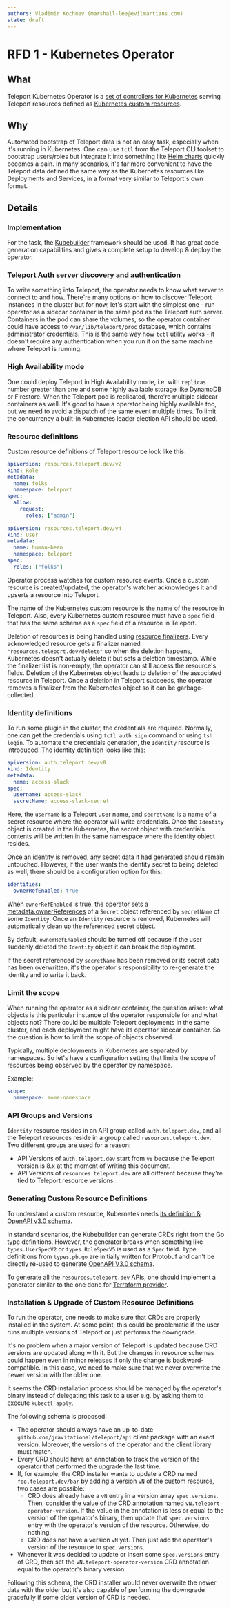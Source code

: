 ```yaml
---
authors: Vladimir Kochnev (marshall-lee@evilmartians.com)
state: draft
---
```


# RFD 1 - Kubernetes Operator

## What

Teleport Kubernetes Operator is a [set of controllers for Kubernetes](https://kubernetes.io/docs/concepts/architecture/controller/) serving Teleport resources defined as [Kubernetes custom resources](https://kubernetes.io/docs/concepts/extend-kubernetes/api-extension/custom-resources/).

## Why

Automated bootstrap of Teleport data is not an easy task, especially when it's running in Kubernetes. One can use `tctl` from the Teleport CLI toolset to bootstrap users/roles but integrate it into something like [Helm charts](https://helm.sh/docs/topics/charts/) quickly becomes a pain. In many scenarios, it's far more convenient to have the Teleport data defined the same way as the Kubernetes resources like Deployments and Services, in a format very similar to Teleport's own format.

## Details

### Implementation

For the task, the [Kubebuilder](https://kubebuilder.io/) framework should be used. It has great code generation capabilities and gives a complete setup to develop & deploy the operator.

### Teleport Auth server discovery and authentication

To write something into Teleport, the operator needs to know what server to connect to and how. There're many options on how to discover Teleport instances in the cluster but for now, let's start with the simplest one - run operator as a sidecar container in the same pod as the Teleport auth server. Containers in the pod can share the volumes, so the operator container could have access to `/var/lib/teleport/proc` database, which contains administrator credentials. This is the same way how `tctl` utility works - it doesn't require any authentication when you run it on the same machine where Teleport is running.

### High Availability mode

One could deploy Teleport in High Availability mode, i.e. with `replicas` number greater than one and some highly available storage like DynamoDB or Firestore. When the Teleport pod is replicated, there're multiple sidecar containers as well. It's good to have a operator being highly available too, but we need to avoid a dispatch of the same event multiple times. To limit the concurrency a built-in Kubernetes leader election API should be used.

### Resource definitions

Custom resource definitions of Teleport resource look like this:

```yaml
apiVersion: resources.teleport.dev/v2
kind: Role
metadata:
  name: folks
  namespace: teleport
spec:
  allow:
    request:
      roles: ["admin"]
---
apiVersion: resources.teleport.dev/v4
kind: User
metadata:
  name: human-bean
  namespace: teleport
spec:
  roles: ["folks"]
```

Operator process watches for custom resource events. Once a custom resource is created/updated, the operator's watcher acknowledges it and upserts a resource into Teleport.

The name of the Kubernetes custom resource is the name of the resource in Teleport. Also, every Kubernetes custom resource must have a `spec` field that has the same schema as a `spec` field of a resource in Teleport.

Deletion of resources is being handled using [resource finalizers](https://kubernetes.io/docs/concepts/overview/working-with-objects/finalizers/). Every acknowledged resource gets a finalizer named `"resources.teleport.dev/delete"` so when the deletion happens, Kubernetes doesn't actually delete it but sets a deletion timestamp. While the finalizer list is non-empty, the operator can still access the resource's fields. Deletion of the Kubernetes object leads to deletion of the associated resource in Teleport. Once a deletion in Teleport succeeds, the operator removes a finalizer from the Kubernetes object so it can be garbage-collected.

### Identity definitions

To run some plugin in the cluster, the credentials are required. Normally, one can get the credentials using `tctl auth sign` command or using `tsh login`. To automate the credentials generation, the `Identity` resource is introduced. The identity definition looks like this:

```yaml
apiVersion: auth.teleport.dev/v8
kind: Identity
metadata:
  name: access-slack
spec:
  username: access-slack
  secretName: access-slack-secret
```

Here, the `username` is a Teleport user name, and `secretName` is a name of a secret resource where the operator will write credentials. Once the `Identity` object is created in the Kubernetes, the secret object with credentials contents will be written in the same namespace where the identity object resides.

Once an identity is removed, any secret data it had generated should remain untouched. However, if the user wants the identity secret to being deleted as well, there should be a configuration option for this:


```yaml
identities:
  ownerRefEnabled: true
```

When `ownerRefEnabled` is true, the operator sets a [metadata.ownerReferences](https://kubernetes.io/docs/concepts/overview/working-with-objects/owners-dependents/) of a `Secret` object referenced by `secretName` of some `Identity`. Once an `Identity` resource is removed, Kubernetes will automatically clean up the referenced secret object.

By default, `ownerRefEnabled` should be turned off because if the user suddenly deleted the `Identity` object it can break the deployment.

If the secret referenced by `secretName` has been removed or its secret data has been overwritten, it's the operator's responsibility to re-generate the identity and to write it back.

### Limit the scope

When running the operator as a sidecar container, the question arises: what objects is this particular instance of the operator responsible for and what objects not? There could be multiple Teleport deployments in the same cluster, and each deployment might have its operator sidecar container. So the question is how to limit the scope of objects observed.

Typically, multiple deployments in Kubernetes are separated by namespaces. So let's have a configuration setting that limits the scope of resources being observed by the operator by namespace.

Example:

```yaml
scope:
  namespace: some-namespace
```

### API Groups and Versions

`Identity` resource resides in an API group called `auth.teleport.dev`, and all the Teleport resources reside in a group called `resources.teleport.dev`. Two different groups are used for a reason:

- API Versions of `auth.teleport.dev` start from `v8` because the Teleport version is 8.x at the moment of writing this document.
- API Versions of `resources.teleport.dev` are all different because they're tied to Teleport resource versions.

### Generating Custom Resource Definitions

To understand a custom resource, Kubernetes needs [its definition & OpenAPI v3.0 schema](https://kubernetes.io/docs/concepts/extend-kubernetes/api-extension/custom-resources/).

In standard scenarios, the Kubebuilder can generate CRDs right from the Go type definitions. However, the generator breaks when something like `types.UserSpecV2` or `types.RoleSpecV5` is used as a `Spec` field. Type definitions from `types.pb.go` are initially written for Protobuf and can't be directly re-used to generate [OpenAPI V3.0 schema](https://swagger.io/specification/).

To generate all the `resources.teleport.dev` APIs, one should implement a generator similar to the one done for [Terraform provider](https://github.com/gravitational/teleport-plugins/tree/master/terraform).

### Installation & Upgrade of Custom Resource Definitions

To run the operator, one needs to make sure that CRDs are properly installed in the system. At some point, this could be problematic if the user runs multiple versions of Teleport or just performs the downgrade.

It's no problem when a major version of Teleport is updated because CRD versions are updated along with it. But the changes in resource schemas could happen even in minor releases if only the change is backward-compatible. In this case, we need to make sure that we never overwrite the newer version with the older one.

It seems the CRD installation process should be managed by the operator's binary instead of delegating this task to a user e.g. by asking them to execute `kubectl apply`.

The following schema is proposed:

- The operator should always have an up-to-date `github.com/gravitational/teleport/api` client package with an exact version. Moreover, the versions of the operator and the client library must match.
- Every CRD should have an annotation to track the version of the operator that performed the upgrade the last time.
- If, for example, the CRD installer wants to update a CRD named `foo.teleport.dev/bar` by adding a version `vN` of the custom resource, two cases are possible:
  - CRD does already have a `vN` entry in a version array `spec.versions`. Then, consider the value of the CRD annotation named `vN.teleport-operator-version`. If the value in the annotation is less or equal to the version of the operator's binary, then update that `spec.versions` entry with the operator's version of the resource. Otherwise, do nothing.
  - CRD does not have a version `vN` yet. Then just add the operator's version of the resource to `spec.versions`.
- Whenever it was decided to update or insert some `spec.versions` entry of CRD, then set the `vN.teleport-operator-version` CRD annotation equal to the operator's binary version.

Following this schema, the CRD installer would never overwrite the newer data with the older but it's also capable of performing the downgrade gracefully if some older version of CRD is needed.
